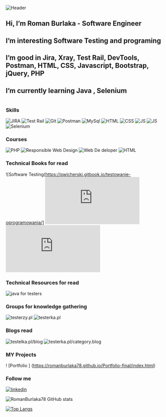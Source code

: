 ![Header](https://github.com/RomanBurlaka78/RomanBurlaka78/blob/main/assets/name%26surname.png)

## Hi, I’m Roman Burlaka - Software Engineer

## I’m interesting Software Testing and programing

## I’m good in Jira, Xray, Test Rail, DevTools, Postman, HTML, CSS, Javascript, Bootstrap, jQuery, PHP

## I’m currently learning  Java , Selenium 
#



### Skills
![JIRA](https://img.shields.io/badge/-JIRA-0e098c?style=for-the-badge&logo=Jira)
![Test Rail](https://img.shields.io/badge/-TestRail-358c09?style=for-the-badge&logo=TestRail)
![Git](https://img.shields.io/badge/-Git/GitHub-000?style=for-the-badge&logo=GitHub)
![Postman](https://img.shields.io/badge/-Postman-8c4809?style=for-the-badge&logo=PostMan)
![MySql](https://img.shields.io/badge/-MySql-0e019f?style=for-the-badge&logo=MySql)
![HTML](https://img.shields.io/badge/-HTML-D0D0D0?style=for-the-badge&logo=HTML5)
![CSS](https://img.shields.io/badge/-SCC-2FA5D9?style=for-the-badge&logo=CSS3)
![JS](https://img.shields.io/badge/-JavaScript-000?style=for-the-badge&logo=JavaScript)
![JS](https://img.shields.io/badge/-PHP-000?style=for-the-badge&logo=PHP)
![Selenium](https://img.shields.io/badge/-Java(Selenium)-fff?style=for-the-badge&logo=Selenium)

### Courses 
![PHP](https://www.sololearn.com/certificates/CT-QC1L6HOI)
![Responsible Web Design](https://www.sololearn.com/certificates/CT-99L5UFV6)
![Web De deloper](https://www.sololearn.com/certificates/CT-U00RKGWP)
![HTML](https://www.sololearn.com/certificates/CC-WS2VMBCD)


### Technical Books for  read
![Software Testing(https://pwicherski.gitbook.io/testowanie-oprogramowania/]
![Sztuka testowania oprogramowania](https://helion.pl/ksiazki/sztuka-testowania-oprogramowania-glenford-j-myers-corey-sandler-tom-badgett-tod,artteo.htm?_ga=NC.9767046283-1587824464&abpar1=desktop&abpar2=170674.1746781.&abpcid=41&abpid=11&bb_coid=3068713&bb_id=3#format/d)
![Tester oprogramowania Przygotowanie do egzaminu z testowania oprogramowania](https://ksiegarnia.pwn.pl/Tester-oprogramowania-Przygotowanie-do-egzaminu-z-testowania-oprogramowania,84913544,p.html?abpid=11&abpcid=132&bb_id=3&bb_coid=5264186&abpar1=desktop&abpar2=275403.1746781.&p_action=3206410001&utm_source=a4b&utm_medium=referral&utm_campaign=lc-buybox-wszystkie&_ga=NC.2843809135-1587824507)


### Technical Resources for  read
![java for testers](https://testelka.pl/kurs/java-dla-testerow/)

### Groups for knowledge gathering
![testerzy.pl](https://testerzy.pl/baza-wiedzy)
![testerka.pl](https://testerka.pl/)

### Blogs read
![testelka.pl/blog](https://testelka.pl/blog/)
![testerka.pl/category.blog](https://testerka.pl/category/blog/)


### MY Projects
! [Portfolio ] (https://romanburlaka78.github.io/Portfolio-final/index.html)


### Follow me
[![linkedin](https://img.shields.io/badge/-LinkedIn-0e098c?style=for-the-badge&logo=linkedIn)](https://www.linkedin.com/in/roman-burlaka-b6180861)

![RomanBurlaka78 GitHub stats](https://github-readme-stats.vercel.app/api?username=RomanBurlaka78&show_icons=true&theme=radical)

[![Top Langs](https://github-readme-stats.vercel.app/api/top-langs/?username=RomanBurlaka78&hide=javascript,html)](https://github.com/anuraghazra/github-readme-stats)

